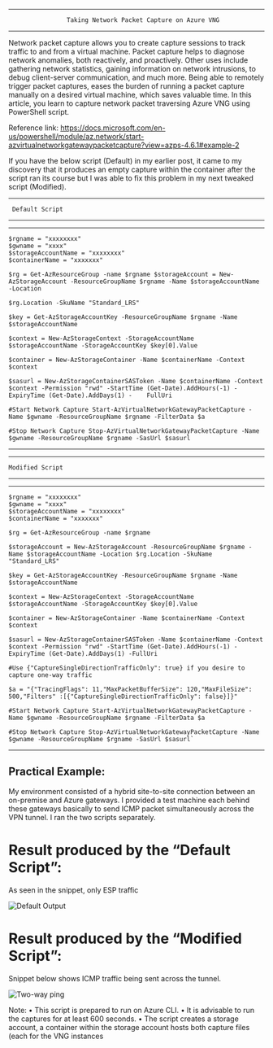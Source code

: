 *******************************************************************************************

                    Taking Network Packet Capture on Azure VNG
          
*******************************************************************************************

Network packet capture allows you to create capture sessions to track traffic to and from a virtual machine. Packet capture helps to diagnose network anomalies, both reactively, and proactively. Other uses include gathering network statistics, gaining information on network intrusions, to debug client-server communication, and much more. Being able to remotely trigger packet captures, eases the burden of running a packet capture manually on a desired virtual machine, which saves valuable time. In this article, you learn to capture network packet traversing Azure VNG using PowerShell script.

Reference link: https://docs.microsoft.com/en-us/powershell/module/az.network/start-azvirtualnetworkgatewaypacketcapture?view=azps-4.6.1#example-2

If you have the below script (Default) in my earlier post, it came to my discovery that it produces an empty capture within the container after the script ran its course but I was able to fix this problem in my next tweaked script (Modified).

**************************
       
     Default Script
       
**************************



********************************************************************************************************************************************************************************

    $rgname = "xxxxxxxx" 
    $gwname = "xxxx" 
    $storageAccountName = "xxxxxxxx" 
    $containerName = "xxxxxxx"

    $rg = Get-AzResourceGroup -name $rgname $storageAccount = New-AzStorageAccount -ResourceGroupName $rgname -Name $storageAccountName -Location 

    $rg.Location -SkuName "Standard_LRS" 

    $key = Get-AzStorageAccountKey -ResourceGroupName $rgname -Name $storageAccountName 

    $context = New-AzStorageContext -StorageAccountName $storageAccountName -StorageAccountKey $key[0].Value 

    $container = New-AzStorageContainer -Name $containerName -Context $context 

    $sasurl = New-AzStorageContainerSASToken -Name $containerName -Context $context -Permission "rwd" -StartTime (Get-Date).AddHours(-1) -ExpiryTime (Get-Date).AddDays(1) -    FullUri

    #Start Network Capture Start-AzVirtualNetworkGatewayPacketCapture -Name $gwname -ResourceGroupName $rgname -FilterData $a

    #Stop Network Capture Stop-AzVirtualNetworkGatewayPacketCapture -Name $gwname -ResourceGroupName $rgname -SasUrl $sasurl

********************************************************************************************************************************************************************************



**************************

    Modified Script

**************************



********************************************************************************************************************************************************************************

    $rgname = "xxxxxxxx" 
    $gwname = "xxxx" 
    $storageAccountName = "xxxxxxxx" 
    $containerName = "xxxxxxx"

    $rg = Get-AzResourceGroup -name $rgname 

    $storageAccount = New-AzStorageAccount -ResourceGroupName $rgname -Name $storageAccountName -Location $rg.Location -SkuName "Standard_LRS" 

    $key = Get-AzStorageAccountKey -ResourceGroupName $rgname -Name $storageAccountName 

    $context = New-AzStorageContext -StorageAccountName $storageAccountName -StorageAccountKey $key[0].Value 

    $container = New-AzStorageContainer -Name $containerName -Context $context 

    $sasurl = New-AzStorageContainerSASToken -Name $containerName -Context $context -Permission "rwd" -StartTime (Get-Date).AddHours(-1) -ExpiryTime (Get-Date).AddDays(1) -FullUri

    #Use {"CaptureSingleDirectionTrafficOnly": true} if you desire to capture one-way traffic 

    $a = "{"TracingFlags": 11,"MaxPacketBufferSize": 120,"MaxFileSize": 500,"Filters" :[{"CaptureSingleDirectionTrafficOnly": false}]}"

    #Start Network Capture Start-AzVirtualNetworkGatewayPacketCapture -Name $gwname -ResourceGroupName $rgname -FilterData $a

    #Stop Network Capture Stop-AzVirtualNetworkGatewayPacketCapture -Name $gwname -ResourceGroupName $rgname -SasUrl $sasurl`

********************************************************************************************************************************************************************************


## Practical Example:

My environment consisted of a hybrid site-to-site connection between an on-premise and Azure gateways. I provided a test machine each behind these gateways basically to send ICMP packet simultaneously across the VPN tunnel. I ran the two scripts separately. 

# Result produced by the “Default Script”:
As seen in the snippet, only ESP traffic 

![Default Output](https://user-images.githubusercontent.com/40485440/92325187-80574e80-f040-11ea-9227-f9977d6c5b78.png)

# Result produced by the “Modified Script”:
Snippet below shows ICMP traffic being sent across the tunnel. 

![Two-way ping](https://user-images.githubusercontent.com/40485440/92325198-96650f00-f040-11ea-89c4-ff904c7e30fc.png)

Note:
•	This script is prepared to run on Azure CLI.
•	It is advisable to run the captures for at least 600 seconds.
•	The script creates a storage account, a container within the storage account hosts both capture files (each for the VNG instances


